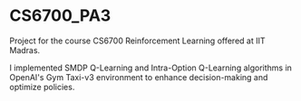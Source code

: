 # CS6700_PA3

Project for the course CS6700 Reinforcement Learning offered at IIT Madras.

I implemented SMDP Q-Learning and Intra-Option Q-Learning algorithms in OpenAI's Gym Taxi-v3 environment to enhance decision-making and optimize policies.







